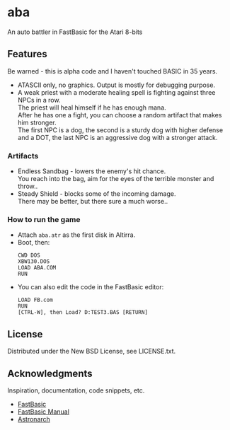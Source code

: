 # aba
An auto battler in FastBasic for the Atari 8-bits

## Features

Be warned - this is alpha code and I haven't touched BASIC in 35 years.  

* ATASCII only, no graphics. Output is mostly for debugging purpose. 
* A weak priest with a moderate healing spell is fighting against three NPCs in a row.  
  The priest will heal himself if he has enough mana.  
  After he has one a fight, you can choose a random artifact that makes him stronger.  
  The first NPC is a dog, the second is a sturdy dog with higher defense and a DOT,
  the last NPC is an aggressive dog with a stronger attack.

### Artifacts

* Endless Sandbag - lowers the enemy's hit chance.  
  You reach into the bag, aim for the eyes of the terrible monster and throw..
* Steady Shield - blocks some of the incoming damage.  
  There may be better, but there sure a much worse..

### How to run the game

* Attach ``aba.atr`` as the first disk in Altirra.
* Boot, then:
  ```
  CWD DOS
  XBW130.DOS
  LOAD ABA.COM
  RUN
  ```
* You can also edit the code in the FastBasic editor:
  ```
  LOAD FB.com
  RUN
  [CTRL-W], then Load? D:TEST3.BAS [RETURN]
  ```

## License

Distributed under the New BSD License, see LICENSE.txt.

## Acknowledgments

Inspiration, documentation, code snippets, etc.
* [FastBasic](https://github.com/dmsc/fastbasic)
* [FastBasic Manual](https://github.com/dmsc/fastbasic/blob/master/manual.md)
* [Astronarch](https://store.steampowered.com/app/1234940/Astronarch/)
